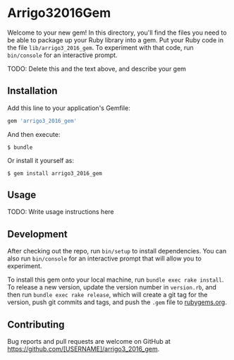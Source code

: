 # Arrigo32016Gem

Welcome to your new gem! In this directory, you'll find the files you need to be able to package up your Ruby library into a gem. Put your Ruby code in the file `lib/arrigo3_2016_gem`. To experiment with that code, run `bin/console` for an interactive prompt.

TODO: Delete this and the text above, and describe your gem

## Installation

Add this line to your application's Gemfile:

```ruby
gem 'arrigo3_2016_gem'
```

And then execute:

    $ bundle

Or install it yourself as:

    $ gem install arrigo3_2016_gem

## Usage

TODO: Write usage instructions here

## Development

After checking out the repo, run `bin/setup` to install dependencies. You can also run `bin/console` for an interactive prompt that will allow you to experiment.

To install this gem onto your local machine, run `bundle exec rake install`. To release a new version, update the version number in `version.rb`, and then run `bundle exec rake release`, which will create a git tag for the version, push git commits and tags, and push the `.gem` file to [rubygems.org](https://rubygems.org).

## Contributing

Bug reports and pull requests are welcome on GitHub at https://github.com/[USERNAME]/arrigo3_2016_gem.

